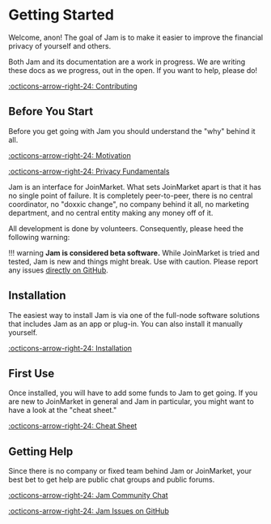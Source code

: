 # Getting Started

Welcome, anon! The goal of Jam is to make it easier to improve the financial
privacy of yourself and others.

Both Jam and its documentation are a work in progress. We are writing
these docs as we progress, out in the open. If you want to help, please
do!

[:octicons-arrow-right-24: Contributing][contribute]

[contribute]: contribute.md

## Before You Start

Before you get going with Jam you should understand the "why" behind it all.

[:octicons-arrow-right-24: Motivation][motivation]

[:octicons-arrow-right-24: Privacy Fundamentals][fundamentals]

[motivation]: philosophy/motivation.md
[fundamentals]: privacy/fundamentals.md

Jam is an interface for JoinMarket. What sets JoinMarket apart is that it has no
single point of failure. It is completely peer-to-peer, there is no central
coordinator, no "doxxic change", no company behind it all, no marketing
department, and no central entity making any money off of it.

All development is done by volunteers. Consequently, please heed the following
warning:

!!! warning
    **Jam is considered beta software.** While JoinMarket is tried and tested, Jam is new and things might break. Use with caution. Please report any issues [directly on GitHub](https://github.com/joinmarket-webui/joinmarket-webui/issues/new).

## Installation

The easiest way to install Jam is via one of the full-node software solutions
that includes Jam as an app or plug-in. You can also install it manually
yourself.

[:octicons-arrow-right-24: Installation][installation]

[installation]: software/installation.md

## First Use

Once installed, you will have to add some funds to Jam to get going. If you are
new to JoinMarket in general and Jam in particular, you might want to have a
look at the "cheat sheet."

[:octicons-arrow-right-24: Cheat Sheet][cheatsheet]

[cheatsheet]: interface/00-cheatsheet.md

## Getting Help

Since there is no company or fixed team behind Jam or JoinMarket, your best bet
to get help are public chat groups and public forums.

[:octicons-arrow-right-24: Jam Community Chat][tgJam]

[:octicons-arrow-right-24: Jam Issues on GitHub][ghJam]


[tgJam]: https://t.me/JoinMarketWebUI
[ghJam]: https://github.com/joinmarket-webui/joinmarket-webui/issues
